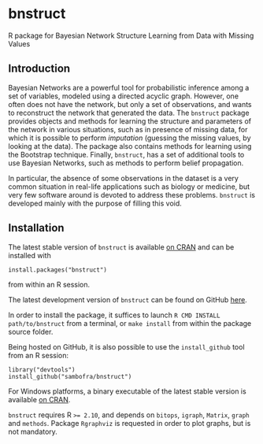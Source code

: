 bnstruct
========

R package for Bayesian Network Structure Learning from Data with Missing Values

Introduction
-----------

Bayesian Networks are a powerful tool for
probabilistic inference among a set of variables, modeled using a
directed acyclic graph. However, one often does not have the network,
but only a set of observations, and wants to reconstruct the network
that generated the data. The `bnstruct` package provides
objects and methods for learning the structure and parameters of the
network in various situations, such as in presence of missing data, for
which it is possible to perform *imputation* (guessing the missing
values, by looking at the data). The package also contains methods for
learning using the Bootstrap technique. Finally,
`bnstruct`, has a set of additional tools to use Bayesian
Networks, such as methods to perform belief propagation.

In particular, the absence of some observations in the dataset is a very
common situation in real-life applications such as biology or medicine,
but very few software around is devoted to address these problems.
`bnstruct` is developed mainly with the purpose of filling
this void.

Installation
-----------
The latest stable version of `bnstruct` is available 
[on CRAN](https://CRAN.R-project.org/package=bnstruct)
and can be installed with
```{r eval=FALSE}
install.packages("bnstruct")
```
from within an R session.

The latest development version of `bnstruct` can be found on GitHub
[here](https://github.com/sambofra/bnstruct).

In order to install the package, it suffices to launch
`R CMD INSTALL path/to/bnstruct`
from a terminal, or `make install` from within the package source folder.

Being hosted on GitHub, it is also possible to use the `install_github`
tool from an R session:

```{r eval=FALSE}
library("devtools")
install_github("sambofra/bnstruct")
```

For Windows platforms, a binary executable of the latest stable version is available
[on CRAN](https://cran.r-project.org/web/packages/bnstruct/index.html).

`bnstruct` requires R `>= 2.10`, and depends on
`bitops`, `igraph`, `Matrix`, `graph` and
`methods`. Package `Rgraphviz` is requested in
order to plot graphs, but is not mandatory.

